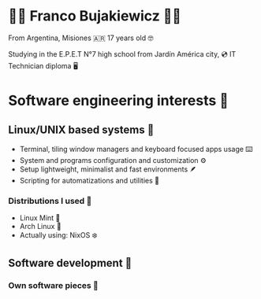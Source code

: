 # 👨‍💻 Franco Bujakiewicz 🧑‍💻 

From Argentina, Misiones 🇦🇷 17 years old 🤓

Studying in the E.P.E.T N°7 high school from Jardín América city, 💿 IT Technician diploma 🖥️

# Software engineering interests 🧠

## Linux/UNIX based systems 🐧

- Terminal, tiling window managers and keyboard focused apps usage ⌨️ 
- System and programs configuration and customization ⚙️
- Setup lightweight, minimalist and fast environments 🪶
- Scripting for automatizations and utilities 📜

### Distributions I used 💽
 - Linux Mint 🌿
 - Arch Linux 🤯
 - Actually using: NixOS ❄️

## Software development 🧬

### Own software pieces 💎

